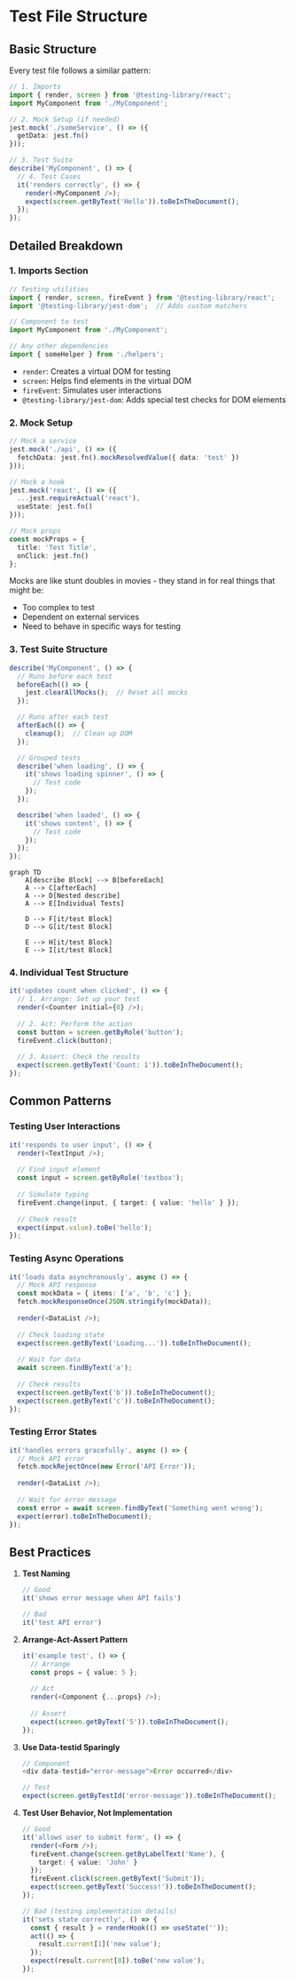 # Test File Structure

## Basic Structure

Every test file follows a similar pattern:

```typescript
// 1. Imports
import { render, screen } from '@testing-library/react';
import MyComponent from './MyComponent';

// 2. Mock Setup (if needed)
jest.mock('./someService', () => ({
  getData: jest.fn()
}));

// 3. Test Suite
describe('MyComponent', () => {
  // 4. Test Cases
  it('renders correctly', () => {
    render(<MyComponent />);
    expect(screen.getByText('Hello')).toBeInTheDocument();
  });
});
```

## Detailed Breakdown

### 1. Imports Section

```typescript
// Testing utilities
import { render, screen, fireEvent } from '@testing-library/react';
import '@testing-library/jest-dom';  // Adds custom matchers

// Component to test
import MyComponent from './MyComponent';

// Any other dependencies
import { someHelper } from './helpers';
```

- `render`: Creates a virtual DOM for testing
- `screen`: Helps find elements in the virtual DOM
- `fireEvent`: Simulates user interactions
- `@testing-library/jest-dom`: Adds special test checks for DOM elements

### 2. Mock Setup

```typescript
// Mock a service
jest.mock('./api', () => ({
  fetchData: jest.fn().mockResolvedValue({ data: 'test' })
}));

// Mock a hook
jest.mock('react', () => ({
  ...jest.requireActual('react'),
  useState: jest.fn()
}));

// Mock props
const mockProps = {
  title: 'Test Title',
  onClick: jest.fn()
};
```

Mocks are like stunt doubles in movies - they stand in for real things that might be:
- Too complex to test
- Dependent on external services
- Need to behave in specific ways for testing

### 3. Test Suite Structure

```typescript
describe('MyComponent', () => {
  // Runs before each test
  beforeEach(() => {
    jest.clearAllMocks();  // Reset all mocks
  });

  // Runs after each test
  afterEach(() => {
    cleanup();  // Clean up DOM
  });

  // Grouped tests
  describe('when loading', () => {
    it('shows loading spinner', () => {
      // Test code
    });
  });

  describe('when loaded', () => {
    it('shows content', () => {
      // Test code
    });
  });
});
```

```mermaid
graph TD
    A[describe Block] --> B[beforeEach]
    A --> C[afterEach]
    A --> D[Nested describe]
    A --> E[Individual Tests]
    
    D --> F[it/test Block]
    D --> G[it/test Block]
    
    E --> H[it/test Block]
    E --> I[it/test Block]
```

### 4. Individual Test Structure

```typescript
it('updates count when clicked', () => {
  // 1. Arrange: Set up your test
  render(<Counter initial={0} />);
  
  // 2. Act: Perform the action
  const button = screen.getByRole('button');
  fireEvent.click(button);
  
  // 3. Assert: Check the results
  expect(screen.getByText('Count: 1')).toBeInTheDocument();
});
```

## Common Patterns

### Testing User Interactions

```typescript
it('responds to user input', () => {
  render(<TextInput />);
  
  // Find input element
  const input = screen.getByRole('textbox');
  
  // Simulate typing
  fireEvent.change(input, { target: { value: 'hello' } });
  
  // Check result
  expect(input.value).toBe('hello');
});
```

### Testing Async Operations

```typescript
it('loads data asynchronously', async () => {
  // Mock API response
  const mockData = { items: ['a', 'b', 'c'] };
  fetch.mockResponseOnce(JSON.stringify(mockData));
  
  render(<DataList />);
  
  // Check loading state
  expect(screen.getByText('Loading...')).toBeInTheDocument();
  
  // Wait for data
  await screen.findByText('a');
  
  // Check results
  expect(screen.getByText('b')).toBeInTheDocument();
  expect(screen.getByText('c')).toBeInTheDocument();
});
```

### Testing Error States

```typescript
it('handles errors gracefully', async () => {
  // Mock API error
  fetch.mockRejectOnce(new Error('API Error'));
  
  render(<DataList />);
  
  // Wait for error message
  const error = await screen.findByText('Something went wrong');
  expect(error).toBeInTheDocument();
});
```

## Best Practices

1. **Test Naming**
   ```typescript
   // Good
   it('shows error message when API fails')
   
   // Bad
   it('test API error')
   ```

2. **Arrange-Act-Assert Pattern**
   ```typescript
   it('example test', () => {
     // Arrange
     const props = { value: 5 };
     
     // Act
     render(<Component {...props} />);
     
     // Assert
     expect(screen.getByText('5')).toBeInTheDocument();
   });
   ```

3. **Use Data-testid Sparingly**
   ```typescript
   // Component
   <div data-testid="error-message">Error occurred</div>
   
   // Test
   expect(screen.getByTestId('error-message')).toBeInTheDocument();
   ```

4. **Test User Behavior, Not Implementation**
   ```typescript
   // Good
   it('allows user to submit form', () => {
     render(<Form />);
     fireEvent.change(screen.getByLabelText('Name'), {
       target: { value: 'John' }
     });
     fireEvent.click(screen.getByText('Submit'));
     expect(screen.getByText('Success!')).toBeInTheDocument();
   });
   
   // Bad (testing implementation details)
   it('sets state correctly', () => {
     const { result } = renderHook(() => useState(''));
     act(() => {
       result.current[1]('new value');
     });
     expect(result.current[0]).toBe('new value');
   });
   ``` 